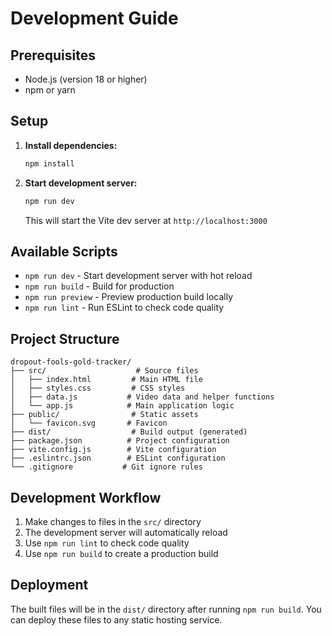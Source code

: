 # Development Guide

## Prerequisites

- Node.js (version 18 or higher)
- npm or yarn

## Setup

1. **Install dependencies:**
   ```bash
   npm install
   ```

2. **Start development server:**
   ```bash
   npm run dev
   ```
   This will start the Vite dev server at `http://localhost:3000`

## Available Scripts

- `npm run dev` - Start development server with hot reload
- `npm run build` - Build for production
- `npm run preview` - Preview production build locally
- `npm run lint` - Run ESLint to check code quality

## Project Structure

```
dropout-fools-gold-tracker/
├── src/                    # Source files
│   ├── index.html         # Main HTML file
│   ├── styles.css         # CSS styles
│   ├── data.js           # Video data and helper functions
│   └── app.js            # Main application logic
├── public/                # Static assets
│   └── favicon.svg       # Favicon
├── dist/                  # Build output (generated)
├── package.json          # Project configuration
├── vite.config.js        # Vite configuration
├── .eslintrc.json        # ESLint configuration
└── .gitignore           # Git ignore rules
```

## Development Workflow

1. Make changes to files in the `src/` directory
2. The development server will automatically reload
3. Use `npm run lint` to check code quality
4. Use `npm run build` to create a production build

## Deployment

The built files will be in the `dist/` directory after running `npm run build`. You can deploy these files to any static hosting service. 